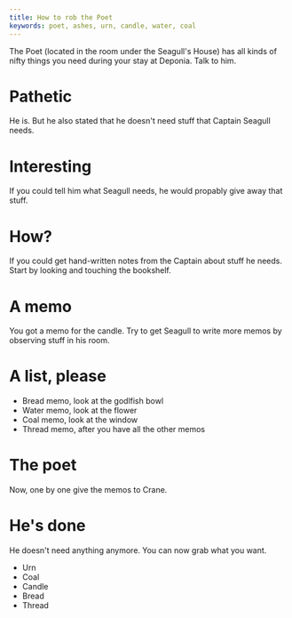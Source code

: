```yaml
---
title: How to rob the Poet
keywords: poet, ashes, urn, candle, water, coal
---
```


The Poet (located in the room under the Seagull's House) has all kinds of nifty things you need during your stay at Deponia. Talk to him.

# Pathetic
He is. But he also stated that he doesn't need stuff that Captain Seagull needs.

# Interesting
If you could tell him what Seagull needs, he would propably give away that stuff.

# How?
If you could get hand-written notes from the Captain about stuff he needs. Start by looking and touching the bookshelf.

# A memo
You got a memo for the candle. Try to get Seagull to write more memos by observing stuff in his room.

# A list, please
 - Bread memo, look at the godlfish bowl
 - Water memo, look at the flower
 - Coal memo, look at the window
 - Thread memo, after you have all the other memos
 
# The poet
Now, one by one give the memos to Crane.

# He's done
He doesn't need anything anymore. You can now grab what you want.
 - Urn
 - Coal
 - Candle
 - Bread
 - Thread